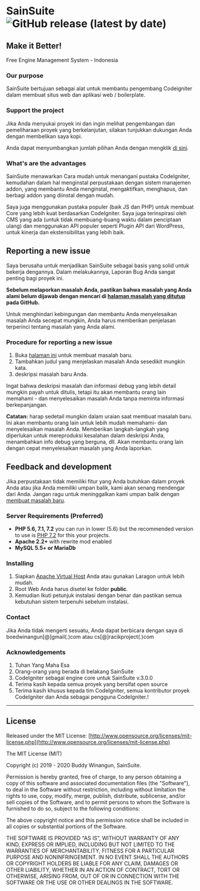 # SainSuite ![GitHub release (latest by date)](https://img.shields.io/github/v/release/saintekno/SainSuite)

## Make it Better!

Free Engine Management System - Indonesia

### Our purpose

SainSuite bertujuan sebagai alat untuk membantu pengembang Codeigniter dalam membuat situs web dan aplikasi web / boilerplate.

### Support the project

Jika Anda menyukai proyek ini dan ingin melihat pengembangan dan pemeliharaan proyek yang berkelanjutan, silakan tunjukkan dukungan Anda dengan membelikan saya kopi.

Anda dapat menyumbangkan jumlah pilihan Anda dengan mengklik [di sini](https://www.paypal.me/racikcore?locale.x=id_ID).

### What's are the advantages

SainSuite menawarkan Cara mudah untuk menangani pustaka CodeIgniter, kemudahan dalam hal menginstal perpustakaan dengan sistem manajemen addon, yang membantu Anda menginstal, mengaktifkan, menghapus, dan berbagi addon yang diinstal dengan mudah.

Saya juga menggunakan pustaka populer (baik JS dan PHP) untuk membuat Core yang lebih kuat berdasarkan CodeIgniter. Saya juga terinspirasi oleh CMS yang ada (untuk tidak membuang-buang waktu dalam penciptaan ulang) dan menggunakan API populer seperti Plugin API dari WordPress, untuk kinerja dan ekstensibilitas yang lebih baik.

## Reporting a new issue

Saya berusaha untuk menjadikan SainSuite sebagai basis yang solid untuk bekerja dengannya. Dalam melakukannya, Laporan Bug Anda sangat penting bagi proyek ini.

**Sebelum melaporkan masalah Anda, pastikan bahwa masalah yang Anda alami belum dijawab dengan mencari di [halaman masalah yang ditutup](https://github.com/saintekno/sainsuite/issues?q=is%3Aissue+is%3Aclosed) pada GitHub.**

Untuk menghindari kebingungan dan membantu Anda menyelesaikan masalah Anda secepat mungkin, Anda harus memberikan penjelasan terperinci tentang masalah yang Anda alami.

### Procedure for reporting a new issue

1. Buka [halaman ini](https://github.com/saintekno/sainsuite/issues/issues/new) untuk membuat masalah baru.
2. Tambahkan judul yang menjelaskan masalah Anda sesedikit mungkin kata.
3. deskripsi masalah baru Anda.

Ingat bahwa deskripsi masalah dan informasi debug yang lebih detail mungkin payah untuk ditulis, tetapi itu akan membantu orang lain memahami - dan menyelesaikan masalah Anda tanpa meminta informasi berkepanjangan.

**Catatan:** harap sedetail mungkin dalam uraian saat membuat masalah baru. Ini akan membantu orang lain untuk lebih mudah memahami- dan menyelesaikan masalah Anda. Memberikan langkah-langkah yang diperlukan untuk mereproduksi kesalahan dalam deskripsi Anda, menambahkan info debug yang berguna, dll. Akan membantu orang lain dengan cepat menyelesaikan masalah yang Anda laporkan.

## Feedback and development

Jika perpustakaan tidak memiliki fitur yang Anda butuhkan dalam proyek Anda atau jika Anda memiliki umpan balik, kami akan senang mendengar dari Anda. Jangan ragu untuk meninggalkan kami umpan balik dengan [membuat masalah baru](https://github.com/saintekno/sainsuite/issues/issues/new).

### Server Requirements (Preferred)

* **PHP 5.6, 7.1, 7.2** you can run in lower (5.6) but the recommended version to use is [PHP 7.2](http://php.net/manual/en/migration70.php) for this your projects. 
* **Apache 2.2+** with rewrite mod enabled
* **MySQL 5.5+ or MariaDb**

### Installing

1. Siapkan [Apache Virtual Host](https://gist.github.com/boedwinangun/368b62a18d0142659bb4966b7e1756d3) Anda atau gunakan Laragon untuk lebih mudah.
2. Root Web Anda harus disetel ke folder <strong>public</strong>.
3. Kemudian Ikuti petunjuk instalasi dengan benar dan pastikan semua kebutuhan sistem terpenuhi sebelum instalasi.

### Contact

Jika Anda tidak mengerti sesuatu, Anda dapat berbicara dengan saya di boedwinangun[@]gmail(.)com atau cs[@]racikproject(.)com

### Acknowledgements

1. Tuhan Yang Maha Esa
2. Orang-orang yang berada di belakang SainSuite
3. CodeIgniter sebagai engine core untuk SainSuite v.3.0.0
4. Terima kasih kepada semua proyek yang bersifat open source
5. Terima kasih khusus kepada tim CodeIgniter, semua kontributor proyek CodeIgniter dan Anda sebagai pengguna CodeIgniter.!

---

License
-------------------------------------

Released under the MIT License: [http://www.opensource.org/licenses/mit-license.php](http://www.opensource.org/licenses/mit-license.php)

The MIT License (MIT)

Copyright (c) 2019 - 2020 Buddy Winangun, SainSuite.

Permission is hereby granted, free of charge, to any person obtaining a copy
of this software and associated documentation files (the "Software"), to deal
in the Software without restriction, including without limitation the rights
to use, copy, modify, merge, publish, distribute, sublicense, and/or sell
copies of the Software, and to permit persons to whom the Software is
furnished to do so, subject to the following conditions:

The above copyright notice and this permission notice shall be included in
all copies or substantial portions of the Software.

THE SOFTWARE IS PROVIDED "AS IS", WITHOUT WARRANTY OF ANY KIND, EXPRESS OR
IMPLIED, INCLUDING BUT NOT LIMITED TO THE WARRANTIES OF MERCHANTABILITY,
FITNESS FOR A PARTICULAR PURPOSE AND NONINFRINGEMENT. IN NO EVENT SHALL THE
AUTHORS OR COPYRIGHT HOLDERS BE LIABLE FOR ANY CLAIM, DAMAGES OR OTHER
LIABILITY, WHETHER IN AN ACTION OF CONTRACT, TORT OR OTHERWISE, ARISING FROM,
OUT OF OR IN CONNECTION WITH THE SOFTWARE OR THE USE OR OTHER DEALINGS IN
THE SOFTWARE.